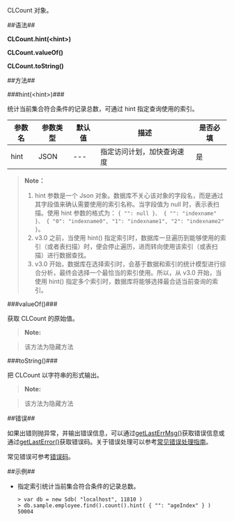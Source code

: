 
CLCount 对象。

##语法##

**CLCount.hint(\<hint\>)**

**CLCount.valueOf()**

**CLCount.toString()**

##方法##

###hint(\<hint\>)###

统计当前集合符合条件的记录总数，可通过 hint 指定查询使用的索引。

| 参数名 | 参数类型 | 默认值 | 描述                       | 是否必填 |
| ------ | -------- | ------ | -------------------------- | -------- |
| hint   | JSON     | ---    | 指定访问计划，加快查询速度 | 是       |

> **Note：**  
> 1. hint 参数是一个 Json 对象。数据库不关心该对象的字段名，而是通过其字段值来确认需要使用的索引名称。当字段值为 null 时，表示表扫描。使用 hint 参数的格式为：  ```{ "": null }、 { "": "indexname" }、 { "0": "indexname0", "1": "indexname1", "2": "indexname2" }```。  
> 2. v3.0 之前，当使用 hint() 指定索引时，数据库一旦遍历到能够使用的索引（或者表扫描）时，便会停止遍历，进而转向使用该索引（或表扫描）进行数据查找。  
> 3. v3.0 开始，数据库在选择索引时，会基于数据和索引的统计模型进行综合分析，最终会选择一个最恰当的索引使用。所以，从 v3.0 开始，当使用 hint() 指定多个索引时，数据库将能够选择最合适当前查询的索引。

###valueOf()###

获取 CLCount 的原始值。

>**Note:**

>该方法为隐藏方法

###toString()###

把 CLCount 以字符串的形式输出。

>**Note:**

>该方法为隐藏方法

##错误##

如果出错则抛异常，并输出错误信息，可以通过[getLastErrMsg()](manual/Manual/Sequoiadb_Command/Global/getLastErrMsg.md)获取错误信息或通过[getLastError()](manual/Manual/Sequoiadb_Command/Global/getLastError.md)获取错误码。关于错误处理可以参考[常见错误处理指南](manual/FAQ/faq_sdb.md)。

常见错误可参考[错误码](manual/Manual/Sequoiadb_error_code.md)。

##示例##

* 指定索引统计当前集合符合条件的记录总数。

   ```lang-javascript
   > var db = new Sdb( "localhost", 11810 )
   > db.sample.employee.find().count().hint( { "": "ageIndex" } )
   50004
   ```

